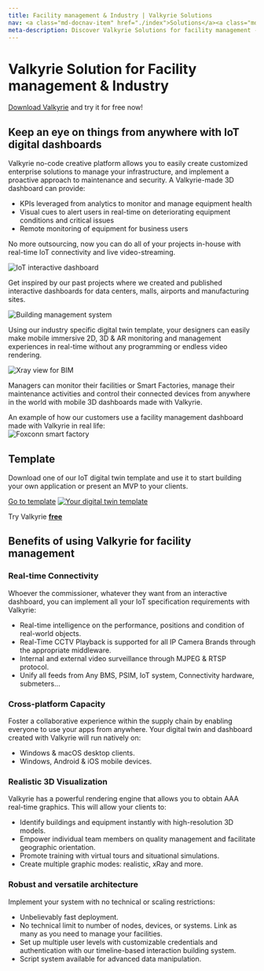 ```yaml
---
title: Facility management & Industry | Valkyrie Solutions
nav: <a class="md-docnav-item" href="./index">Solutions</a><a class="md-docnav-item" href="">Facility management &amp; Industry</a>
meta-description: Discover Valkyrie Solutions for facility management - create IoT-connected 3D digital twins
---
```


# Valkyrie Solution for Facility management & Industry

[Download Valkyrie](/vlk/downloads) and try it for free now!

## Keep an eye on things from anywhere with IoT digital dashboards

Valkyrie no-code creative platform allows you to easily create customized enterprise solutions to manage your infrastructure, and implement a proactive approach to maintenance and security. A Valkyrie-made 3D dashboard can provide:
- KPIs leveraged from analytics to monitor and manage equipment health 
- Visual cues to alert users in real-time on deteriorating equipment conditions and critical issues
- Remote monitoring of equipment for business users

No more outsourcing, now you can do all of your projects in-house with real-time IoT connectivity and live video-streaming.

<img src= "https://cdn2.talansoft.com/ftp/img/docs/case_studies/eyeOT/eyeOT.jpg" alt="IoT interactive dashboard" />

Get inspired by our past projects where we created and published interactive dashboards for data centers, malls, airports and manufacturing sites.

<img src= "https://cdn2.talansoft.com/ftp/img/www/eyeot3d-daylight-simulation.jpg" alt="Building management system" />

Using our industry specific digital twin template, your designers can easily make mobile immersive 2D, 3D & AR monitoring and management experiences in real-time without any programming or endless video rendering.

<img src= "https://cdn2.talansoft.com/ftp/img/www/Facility-Management-1600x1200.jpg" alt="Xray view for BIM" />

Managers can monitor their facilities or Smart Factories, manage their maintenance activities and control their connected devices from anywhere in the world with mobile 3D dashboards made with Valkyrie.

An example of how our customers use a facility management dashboard made with Valkyrie in real life:  
![Foxconn smart factory](https://cdn2.talansoft.com/ftp/img/facility-management/foxconn-smart-factory.jpg)

## Template
Download one of our IoT digital twin template and use it to start building your own application or present an MVP to your clients.

<a class="btn btn-primary" href="/md/docs/VlkSamples/iot_dashboard">Go to template</a>
<a href="/md/docs/Vlksamples/iot_dashboard"><img src= "https://cdn2.talansoft.com/ftp/img/iot_dashboard/top-down-view-fire-alarm.jpg" alt="Your digital twin template" /></a>

Try Valkyrie [**free**](/vlk/downloads)  

## Benefits of using Valkyrie for facility management
### Real-time Connectivity
Whoever the commissioner, whatever they want from an interactive dashboard, you can implement all your IoT specification requirements with Valkyrie:
* Real-time intelligence on the performance, positions and condition of real-world objects.
* Real-Time CCTV Playback is supported for all IP Camera Brands through the appropriate middleware.
* Internal and external video surveillance through MJPEG & RTSP protocol.
* Unify all feeds from Any BMS, PSIM, IoT system, Connectivity hardware, submeters…

### Cross-platform Capacity
Foster a collaborative experience within the supply chain by enabling everyone to use your apps from anywhere.
Your digital twin and dashboard created with Valkyrie will run natively on:
* Windows & macOS desktop clients.
* Windows, Android & iOS mobile devices.

### Realistic 3D Visualization
Valkyrie has a powerful rendering engine that allows you to obtain AAA real-time graphics. This will allow your clients to:
* Identify buildings and equipment instantly with high-resolution 3D models.
* Empower individual team members on quality management and facilitate geographic orientation.
* Promote training with virtual tours and situational simulations.
* Create multiple graphic modes: realistic, xRay and more.

### Robust and versatile architecture
Implement your system with no technical or scaling restrictions:
* Unbelievably fast deployment.
* No technical limit to number of nodes, devices, or systems. Link as many as you need to manage your facilities.
* Set up multiple user levels with customizable credentials and authentication with our timeline-based interaction building system.
* Script system available for advanced data manipulation.
